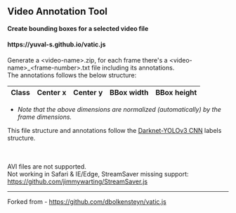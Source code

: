 <h2>Video Annotation Tool</h2>

**Create bounding boxes for a selected video file**
<h4>https://yuval-s.github.io/vatic.js</h4>

Generate a \<video-name\>.zip, for each frame there's a \<video-name\>_\<frame-number\>.txt file including its annotations.
<br>
The annotations follows the below structure:

| Class | Center x | Center y | BBox width | BBox height |
| ----- | -------- | -------- | ---------- | ----------- |
* *Note that the above dimensions are normalized (automatically) by the frame dimensions.*

This file structure and annotations follow the [Darknet-YOLOv3 CNN](https://pjreddie.com/darknet/) labels structure.

<br><br>
AVI files are not supported.
<br>
Not working in Safari & IE/Edge, StreamSaver missing support: https://github.com/jimmywarting/StreamSaver.js

---
Forked from - https://github.com/dbolkensteyn/vatic.js
